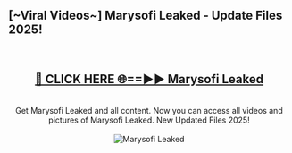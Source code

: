 <h2>[~Viral Videos~] Marysofi Leaked - Update Files 2025!</h2>
<br>
<div align="center">
<h2><a href="https://betterlinks.top/A2PfLJ" rel="nofollow">🔴 CLICK HERE 🌐==►► Marysofi Leaked</a></h2>
<br>
Get Marysofi Leaked and all content. Now you can access all videos and pictures of Marysofi Leaked. New Updated Files 2025!
<br>
<br>
<a href="https://betterlinks.top/A2PfLJ" rel="nofollow" data-target="animated-image.originalLink"><img src="https://i.ibb.co.com/WyWwxjT/player-gif2.gif" alt="Marysofi Leaked" style="max-width: 100%; display: inline-block;" data-target="animated-image.originalImage"></a>
</div>
<br>

